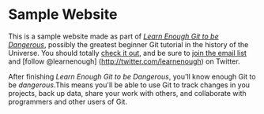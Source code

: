 # Sample Website
This is a sample website made as part of [*Learn Enough Git to be Dangerous*](http://www.learnenough.com/git-tutorial), possibly the greatest beginner Git tutorial in the history of the Universe. You should totally [check it out](https://www.learnenough.com/git-tutorial), and be sure to [join the email list](https;//www.learnenough.com/#email_list) and
[follow @learnenough] (http://twitter.com/learnenough) on Twitter.

After finishing *Learn Enough Git to be Dangerous*, you'll know enough Git to be *dangerous*.This means you'll be able to use Git to track changes in you projects, back up data, share your work with others, and collaborate with programmers and other users of Git. 
